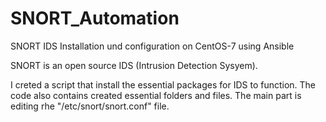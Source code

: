 # SNORT_Automation
SNORT IDS Installation und configuration on CentOS-7 using Ansible 

SNORT is an open source IDS (Intrusion Detection Sysyem).

I creted a script that install the essential packages for IDS to function.
The code also contains created essential folders and files.
The main part is editing rhe "/etc/snort/snort.conf"  file.
